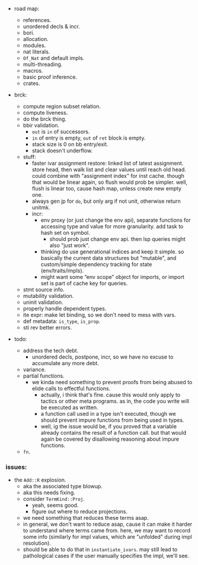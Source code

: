 
- road map:
    - references.
    - unordered decls & incr.
    - bori.
    - allocation.
    - modules.
    - nat literals.
    - `Of_Nat` and default impls.
    - multi-threading.
    - macros.
    - basic proof inference.
    - crates.


- brck:
    - compute region subset relation.
    - compute liveness.
    - do the brck thing.
    - bbir validation.
        - `out` is `in` of successors.
        - `in` of entry is empty, `out` of `ret` block is empty.
        - stack size is 0 on bb entry/exit.
        - stack doesn't underflow.
    - stuff:
        - faster ivar assignment restore: linked list of latest assignment.
          store head, then walk list and clear values until reach old head.
          could combine with "assignment index" for inst cache.
          though that would be linear again, so flush would prob be simpler.
          well, flush is linear too, cause hash map, unless create new empty one.
        - always gen jp for `do`, but only arg if not unit, otherwise return unitmk.
        - incr:
            - env proxy (or just change the env api),
              separate functions for accessing type and value for more granularity.
              add task to hash set on symbol.
                - should prob just change env api. then lsp queries might also "just work".
            - thinking do use generational indices and keep it simple.
              so basically the current data structures but "mutable",
              and custom/simple dependency tracking for state (env/traits/impls).
            - might want some “env scope” object for imports,
              or import set is part of cache key for queries.
    - stmt source info.
    - mutability validation.
    - uninit validation.
    - properly handle dependent types.
    - ite expr: make let binding, so we don't need to mess with vars.
    - def metadata: `is_type`, `is_prop`.
    - sti rev better errors.

- todo:
    - address the tech debt.
        - unordered decls, postpone, incr, so we have no excuse to accumulate any more debt.
    - variance.
    - partial functions.
        - we kinda need something to prevent proofs from
          being abused to elide calls to effectful functions.
            - actually, i think that's fine. cause this would only apply
              to tactics or other meta programs.
              as in, the code you write will be executed as written.
            - a function call used in a type isn't executed,
              though we should prevent impure functions from being used
              in types.
            - well, ig the issue would be, if you proved that a variable
              already contains the result of a function call.
              but that would again be covered by disallowing reasoning
              about impure functions.
    - `fn`.


### issues:

- the `Add::R` explosion.
    - aka the associated type blowup.
    - aka this needs fixing.
    - consider `TermKind::Proj`.
        - yeah, seems good.
        - figure out where to reduce projections.
    - we need something that reduces these terms asap.
    - in general, we don't want to reduce asap, cause it can make it harder
      to understand where terms came from.
      here, we may want to record some info (similarly for impl values,
      which are "unfolded" during impl resolution).
    - should be able to do that in `instantiate_ivars`. may still lead to
      pathological cases if the user manually specifies the impl, we'll see.


